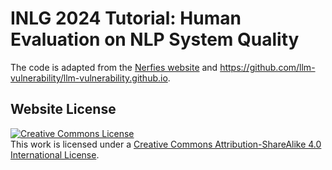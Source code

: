 # INLG 2024 Tutorial: Human Evaluation on NLP System Quality

The code is adapted from the [Nerfies website](https://nerfies.github.io) and https://github.com/llm-vulnerability/llm-vulnerability.github.io.


## Website License
<a rel="license" href="http://creativecommons.org/licenses/by-sa/4.0/"><img alt="Creative Commons License" style="border-width:0" src="https://i.creativecommons.org/l/by-sa/4.0/88x31.png" /></a><br />This work is licensed under a <a rel="license" href="http://creativecommons.org/licenses/by-sa/4.0/">Creative Commons Attribution-ShareAlike 4.0 International License</a>.